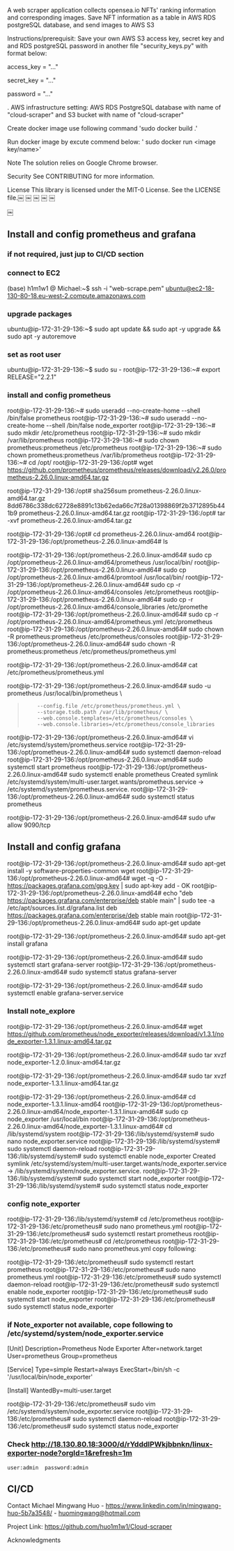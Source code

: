 A web scraper application collects opensea.io NFTs' ranking information and corresponding images. Save NFT information as a table in AWS RDS postgreSQL database, and send images to AWS S3

Instructions/prerequisit: 
Save your own AWS S3 access key, secret key and and RDS postgreSQL password in another file "security_keys.py" with format below:

access_key = "..."

secret_key = "..."

password = "..."

. AWS infrastructure setting: AWS RDS PostgreSQL database with name of "cloud-scraper" and S3 bucket with name of "cloud-scraper"

Create docker image use following command
 'sudo docker build .'

Run docker image by excute commend below:
' sudo docker run <image key/name>'


Note The solution relies on Google Chrome browser. 

Security See CONTRIBUTING for more information.

License This library is licensed under the MIT-0 License. See the LICENSE file.￼ ￼ ￼ ￼ ￼


￼



## Install and config prometheus and grafana
### if not required, just jup to CI/CD section

### connect to EC2
(base) h1m1w1 @ Michael:~$ ssh -i "web-scrape.pem" ubuntu@ec2-18-130-80-18.eu-west-2.compute.amazonaws.com

### upgrade packages

ubuntu@ip-172-31-29-136:~$ sudo apt update && sudo apt -y upgrade && sudo apt -y autoremove

### set as root user
ubuntu@ip-172-31-29-136:~$ sudo su -
root@ip-172-31-29-136:~# export RELEASE="2.2.1"

### install and config prometheus
root@ip-172-31-29-136:~# sudo useradd --no-create-home --shell /bin/false prometheus 
root@ip-172-31-29-136:~# sudo useradd --no-create-home --shell /bin/false node_exporter
root@ip-172-31-29-136:~# sudo mkdir /etc/prometheus
root@ip-172-31-29-136:~# sudo mkdir /var/lib/prometheus
root@ip-172-31-29-136:~# sudo chown prometheus:prometheus /etc/prometheus
root@ip-172-31-29-136:~# sudo chown prometheus:prometheus /var/lib/prometheus
root@ip-172-31-29-136:~# cd /opt/
root@ip-172-31-29-136:/opt# wget https://github.com/prometheus/prometheus/releases/download/v2.26.0/prometheus-2.26.0.linux-amd64.tar.gz


root@ip-172-31-29-136:/opt# sha256sum prometheus-2.26.0.linux-amd64.tar.gz
8dd6786c338dc62728e8891c13b62eda66c7f28a01398869f2b3712895b441b9  prometheus-2.26.0.linux-amd64.tar.gz
root@ip-172-31-29-136:/opt# tar -xvf prometheus-2.26.0.linux-amd64.tar.gz

root@ip-172-31-29-136:/opt# cd prometheus-2.26.0.linux-amd64
root@ip-172-31-29-136:/opt/prometheus-2.26.0.linux-amd64# ls

root@ip-172-31-29-136:/opt/prometheus-2.26.0.linux-amd64# sudo cp /opt/prometheus-2.26.0.linux-amd64/prometheus /usr/local/bin/
root@ip-172-31-29-136:/opt/prometheus-2.26.0.linux-amd64# sudo cp /opt/prometheus-2.26.0.linux-amd64/promtool /usr/local/bin/
root@ip-172-31-29-136:/opt/prometheus-2.26.0.linux-amd64# sudo cp -r /opt/prometheus-2.26.0.linux-amd64/consoles /etc/prometheus
root@ip-172-31-29-136:/opt/prometheus-2.26.0.linux-amd64# sudo cp -r /opt/prometheus-2.26.0.linux-amd64/console_libraries /etc/promethe
root@ip-172-31-29-136:/opt/prometheus-2.26.0.linux-amd64# sudo cp -r /opt/prometheus-2.26.0.linux-amd64/prometheus.yml /etc/prometheus
root@ip-172-31-29-136:/opt/prometheus-2.26.0.linux-amd64# sudo chown -R prometheus:prometheus /etc/prometheus/consoles
root@ip-172-31-29-136:/opt/prometheus-2.26.0.linux-amd64# sudo chown -R prometheus:prometheus /etc/prometheus/prometheus.yml

root@ip-172-31-29-136:/opt/prometheus-2.26.0.linux-amd64# cat /etc/prometheus/prometheus.yml

<!-- " # my global config
" global:
"  scrape_interval:     15s # Set the scrape interval to every 15 seconds. Default is every 1 minute.
"  evaluation_interval: 15s # Evaluate rules every 15 seconds. The default is every 1 minute.
"  # scrape_timeout is set to the global default (10s).

" # Alertmanager configuration
" alerting:
"   alertmanagers:
"  - static_configs:
    - targets:
      # - alertmanager:9093

# Load rules once and periodically evaluate them according to the global 'evaluation_interval'.
rule_files:
  # - "first_rules.yml"
  # - "second_rules.yml"

# A scrape configuration containing exactly one endpoint to scrape:
# Here it's Prometheus itself.
scrape_configs:
  # The job name is added as a label `job=<job_name>` to any timeseries scraped from this config.
  - job_name: 'prometheus'

    # metrics_path defaults to '/metrics'
    # scheme defaults to 'http'.

    static_configs:
    - targets: ['localhost:9090'] -->


root@ip-172-31-29-136:/opt/prometheus-2.26.0.linux-amd64# sudo -u prometheus /usr/local/bin/prometheus \
>         --config.file /etc/prometheus/prometheus.yml \
>         --storage.tsdb.path /var/lib/prometheus/ \
>         --web.console.templates=/etc/prometheus/consoles \
>         --web.console.libraries=/etc/prometheus/console_libraries


root@ip-172-31-29-136:/opt/prometheus-2.26.0.linux-amd64# vi /etc/systemd/system/prometheus.service
root@ip-172-31-29-136:/opt/prometheus-2.26.0.linux-amd64# sudo systemctl daemon-reload
root@ip-172-31-29-136:/opt/prometheus-2.26.0.linux-amd64# sudo systemctl start prometheus
root@ip-172-31-29-136:/opt/prometheus-2.26.0.linux-amd64# sudo systemctl enable prometheus
Created symlink /etc/systemd/system/multi-user.target.wants/prometheus.service → /etc/systemd/system/prometheus.service.
root@ip-172-31-29-136:/opt/prometheus-2.26.0.linux-amd64# sudo systemctl status prometheus


root@ip-172-31-29-136:/opt/prometheus-2.26.0.linux-amd64# sudo ufw allow 9090/tcp


## Install and config grafana
root@ip-172-31-29-136:/opt/prometheus-2.26.0.linux-amd64# sudo apt-get install -y software-properties-common wget
root@ip-172-31-29-136:/opt/prometheus-2.26.0.linux-amd64# wget -q -O - https://packages.grafana.com/gpg.key | sudo apt-key add -
OK
root@ip-172-31-29-136:/opt/prometheus-2.26.0.linux-amd64# echo "deb https://packages.grafana.com/enterprise/deb stable main" | sudo tee -a /etc/apt/sources.list.d/grafana.list
deb https://packages.grafana.com/enterprise/deb stable main
root@ip-172-31-29-136:/opt/prometheus-2.26.0.linux-amd64# sudo apt-get update

root@ip-172-31-29-136:/opt/prometheus-2.26.0.linux-amd64# sudo apt-get install grafana

root@ip-172-31-29-136:/opt/prometheus-2.26.0.linux-amd64# sudo systemctl start grafana-server
root@ip-172-31-29-136:/opt/prometheus-2.26.0.linux-amd64# sudo systemctl status grafana-server

root@ip-172-31-29-136:/opt/prometheus-2.26.0.linux-amd64# sudo systemctl enable grafana-server.service


### Install note_explore
root@ip-172-31-29-136:/opt/prometheus-2.26.0.linux-amd64# wget https://github.com/prometheus/node_exporter/releases/download/v1.3.1/node_exporter-1.3.1.linux-amd64.tar.gz

root@ip-172-31-29-136:/opt/prometheus-2.26.0.linux-amd64# sudo tar xvzf node_exporter-1.2.0.linux-amd64.tar.gz

root@ip-172-31-29-136:/opt/prometheus-2.26.0.linux-amd64# sudo tar xvzf node_exporter-1.3.1.linux-amd64.tar.gz

root@ip-172-31-29-136:/opt/prometheus-2.26.0.linux-amd64# cd node_exporter-1.3.1.linux-amd64
root@ip-172-31-29-136:/opt/prometheus-2.26.0.linux-amd64/node_exporter-1.3.1.linux-amd64# sudo cp node_exporter /usr/local/bin
root@ip-172-31-29-136:/opt/prometheus-2.26.0.linux-amd64/node_exporter-1.3.1.linux-amd64# cd /lib/systemd/system
root@ip-172-31-29-136:/lib/systemd/system# sudo nano node_exporter.service
root@ip-172-31-29-136:/lib/systemd/system#  sudo systemctl daemon-reload
root@ip-172-31-29-136:/lib/systemd/system#  sudo systemctl enable node_exporter
Created symlink /etc/systemd/system/multi-user.target.wants/node_exporter.service → /lib/systemd/system/node_exporter.service.
root@ip-172-31-29-136:/lib/systemd/system#  sudo systemctl start node_exporter
root@ip-172-31-29-136:/lib/systemd/system# sudo systemctl status node_exporter

### config note_exporter
root@ip-172-31-29-136:/lib/systemd/system# cd /etc/prometheus
root@ip-172-31-29-136:/etc/prometheus# sudo nano prometheus.yml
root@ip-172-31-29-136:/etc/prometheus# sudo systemctl restart prometheus
root@ip-172-31-29-136:/etc/prometheus# cd /etc/prometheus
root@ip-172-31-29-136:/etc/prometheus# sudo nano prometheus.yml
copy following:
<!-- # my global config
global:
  scrape_interval:     15s # Set the scrape interval to every 15 seconds. Default is every 1 minute.
  evaluation_interval: 15s # Evaluate rules every 15 seconds. The default is every 1 minute.
  # scrape_timeout is set to the global default (10s).

# Alertmanager configuration
alerting:
  alertmanagers:
  - static_configs:
    - targets:
      # - alertmanager:9093

# Load rules once and periodically evaluate them according to the global 'evaluation_interval'.
rule_files:
  # - "first_rules.yml"
  # - "second_rules.yml"

# A scrape configuration containing exactly one endpoint to scrape:
# Here it's Prometheus itself. -->

root@ip-172-31-29-136:/etc/prometheus# sudo systemctl restart prometheus
root@ip-172-31-29-136:/etc/prometheus# sudo nano prometheus.yml
root@ip-172-31-29-136:/etc/prometheus# sudo systemctl daemon-reload
root@ip-172-31-29-136:/etc/prometheus#  sudo systemctl enable node_exporter
root@ip-172-31-29-136:/etc/prometheus#  sudo systemctl start node_exporter
root@ip-172-31-29-136:/etc/prometheus# sudo systemctl status node_exporter

### if Note_exporter not available, cope following to /etc/systemd/system/node_exporter.service
 [Unit]
 Description=Prometheus Node Exporter
 After=network.target
 User=prometheus
 Group=prometheus

 [Service]
 Type=simple
 Restart=always
 ExecStart=/bin/sh -c '/usr/local/bin/node_exporter'

 [Install]
 WantedBy=multi-user.target
                           
root@ip-172-31-29-136:/etc/prometheus# sudo vim /etc/systemd/system/node_exporter.service
root@ip-172-31-29-136:/etc/prometheus# sudo systemctl daemon-reload
root@ip-172-31-29-136:/etc/prometheus# sudo systemctl status node_exporter

### Check http://18.130.80.18:3000/d/rYdddlPWkjbbnkn/linux-exporter-node?orgId=1&refresh=1m
    user:admin  password:admin


## CI/CD 


Contact
Michael Mingwang Huo - https://www.linkedin.com/in/mingwang-huo-5b7a3548/ - huomingwang@hotmail.com

Project Link: https://github.com/huo1m1w1/Cloud-scraper

Acknowledgments